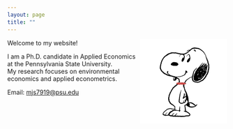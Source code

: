 ```yaml
---
layout: page
title: ""
---
```


<img src="profile.jpg" alt="Profile Picture" style="float: right; width: 200px;"/>

Welcome to my website! 

I am a Ph.D. candidate in Applied Economics at the Pennsylvania State University.  
My research focuses on environmental economics and applied econometrics.  

Email: mjs7919@psu.edu
